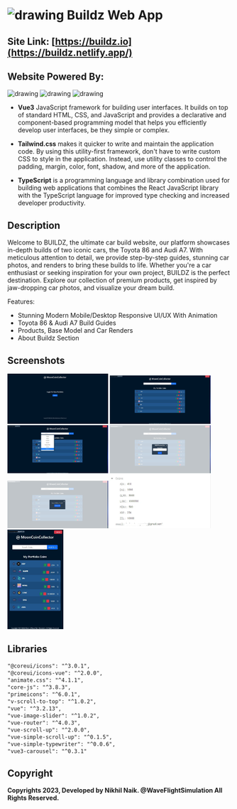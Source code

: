 # <img src="https://github.com/nikhilsurfingaus/buildz-vue3/blob/master/public/favicon.ico" alt="drawing" height="40" width="40"/> Buildz Web App

## Site Link: [https://buildz.io](https://buildz.netlify.app/)

## Website Powered By: 
<img src="https://assets.codepen.io/t-1003/internal/avatars/teams/default.png?fit=crop&format=auto&height=256&version=1513627136&width=256" alt="drawing" width="100"/> <img src="https://res.cloudinary.com/practicaldev/image/fetch/s--zKQJKp9C--/c_imagga_scale,f_auto,fl_progressive,h_1080,q_auto,w_1080/https://dev-to-uploads.s3.amazonaws.com/i/1jqa96mtdymq7ydgjqf1.png" alt="drawing" height=100 width="120"/> <img 
src="https://upload.wikimedia.org/wikipedia/commons/thumb/4/4c/Typescript_logo_2020.svg/1200px-Typescript_logo_2020.svg.png" alt="drawing" width="100"/> 

- **Vue3** JavaScript framework for building user interfaces. It builds on top of standard HTML, CSS, and JavaScript and provides a declarative and component-based programming model that helps you efficiently develop user interfaces, be they simple or complex.

- **Tailwind.css** makes it quicker to write and maintain the application code. By using this utility-first framework, don't have to write custom CSS to style in the application. Instead, use utility classes to control the padding, margin, color, font, shadow, and more of the application.

- **TypeScript** is a programming language and library combination used for building web applications that combines the React JavaScript library with the TypeScript language for improved type checking and increased developer productivity.

## Description 
Welcome to BUILDZ, the ultimate car build website, our platform showcases in-depth builds of two iconic cars, the Toyota 86 and Audi A7. With meticulous attention to detail, we provide step-by-step guides, stunning car photos, and renders to bring these builds to life. Whether you're a car enthusiast or seeking inspiration for your own project, BUILDZ is the perfect destination. Explore our collection of premium products, get inspired by jaw-dropping car photos, and visualize your dream build.

Features:
- Stunning Modern Mobile/Desktop Responsive UI/UX With Animation
- Toyota 86 & Audi A7 Build Guides
- Products, Base Model and Car Renders
- About Buildz Section

## Screenshots 
<p float="left">
  <img src="https://github.com/nikhilsurfingaus/fullstack-crypto-portfolio/blob/master/src/assets/1.jpg" height=45% width=45% />
  <img src="https://github.com/nikhilsurfingaus/fullstack-crypto-portfolio/blob/master/src/assets/2.png" height=45% width=45% />
  <img src="https://github.com/nikhilsurfingaus/fullstack-crypto-portfolio/blob/master/src/assets/3.jpg" height=45% width=45% />
  <img src="https://github.com/nikhilsurfingaus/fullstack-crypto-portfolio/blob/master/src/assets/4.jpg" height=45% width=45% />
  <img src="https://github.com/nikhilsurfingaus/fullstack-crypto-portfolio/blob/master/src/assets/5.jpg" height=45% width=45% />
  <img src="https://github.com/nikhilsurfingaus/fullstack-crypto-portfolio/blob/master/src/assets/fire.jpg" height=45% width=45% />
  <img src="https://github.com/nikhilsurfingaus/fullstack-crypto-portfolio/blob/master/src/assets/mobile.jpg" height=25% width=25% />
</p>

## Libraries
    "@coreui/icons": "^3.0.1",
    "@coreui/icons-vue": "^2.0.0",
    "animate.css": "^4.1.1",
    "core-js": "^3.8.3",
    "primeicons": "^6.0.1",
    "v-scroll-to-top": "^1.0.2",
    "vue": "^3.2.13",
    "vue-image-slider": "^1.0.2",
    "vue-router": "^4.0.3",
    "vue-scroll-up": "^2.0.0",
    "vue-simple-scroll-up": "^0.1.5",
    "vue-simple-typewriter": "^0.0.6",
    "vue3-carousel": "^0.3.1"

## Copyright

**Copyrights 2023, Developed by Nikhil Naik. @WaveFlightSimulation All Rights Reserved.**
